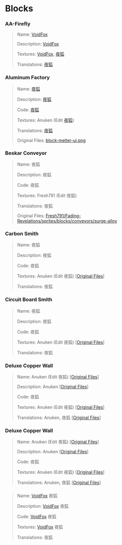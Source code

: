 # Blocks

### AA-Firefly
> Name: [VoidFox](https://github.com/VoidF0x)
> 
> Description: [VoidFox](https://github.com/VoidF0x)
> 
> Textures: [VoidFox](https://github.com/VoidF0x), [夜狐](https://github.com/Yoru-Kitsune)
> 
> Translations: [夜狐](https://github.com/Yoru-Kitsune)

### Aluminum Factory
> Name: [夜狐](https://github.com/Yoru-Kitsune)
> 
> Description: [夜狐](https://github.com/Yoru-Kitsune)
> 
> Code: [夜狐](https://github.com/Yoru-Kitsune)
> 
> Textures: Anuken (Edit [夜狐](https://github.com/Yoru-Kitsune))
> 
> Translations: [夜狐](https://github.com/Yoru-Kitsune)
>
> Original Files: [block-melter-ui.png](https://mindustrygame.github.io/wiki/images/block-melter-ui.png)

### Beskar Conveyor
> Name: 夜狐
> 
> Description: 夜狐
> 
> Code: 夜狐
> 
> Textures: Fresh791 (Edit 夜狐)
> 
> Translations: 夜狐
>
> Original Files: [Fresh791/Fading-Revelations/sprites/blocks/conveyors/surge-alloy](https://github.com/Fresh791/Fading-Revelations/tree/main/sprites/blocks/conveyors/surge-alloy)

### Carbon Smith
> Name: 夜狐
> 
> Description: 夜狐
> 
> Code: 夜狐
> 
> Textures: Anuken (Edit 夜狐) [[Original Files](https://mindustrygame.github.io/wiki/images/block-separator-ui.png)]
> 
> Translations: 夜狐

### Circuit Board Smith
> Name: 夜狐
> 
> Description: 夜狐
> 
> Code: 夜狐
> 
> Textures: Anuken (Edit 夜狐) [[Original Files](https://mindustrygame.github.io/wiki/images/block-incinerator-ui.png)]
> 
> Translations: 夜狐

### Deluxe Copper Wall
> Name: Anuken (Edit 夜狐) [[Original Files](https://mindustrygame.github.io/wiki/blocks/187-copper-wall/)]
> 
> Description: Anuken [[Original Files](https://mindustrygame.github.io/wiki/blocks/187-copper-wall/)]
> 
> Code: 夜狐
> 
> Textures: Anuken (Edit 夜狐) [[Original Files](https://mindustrygame.github.io/wiki/images/block-scrap-wall-gigantic-ui.png)]
> 
> Translations: Anuken, 夜狐 [[Original Files](https://mindustrygame.github.io/wiki/blocks/187-copper-wall/)]

### Deluxe Copper Wall
> Name: Anuken (Edit 夜狐) [[Original Files](https://mindustrygame.github.io/wiki/blocks/187-copper-wall/)]
> 
> Description: Anuken [[Original Files](https://mindustrygame.github.io/wiki/blocks/187-copper-wall/)]
> 
> Code: 夜狐
> 
> Textures: Anuken (Edit 夜狐) [[Original Files](https://mindustrygame.github.io/wiki/images/block-scrap-wall-gigantic-ui.png)]
> 
> Translations: Anuken, 夜狐 [[Original Files](https://mindustrygame.github.io/wiki/blocks/187-copper-wall/)]

### 
> Name: [VoidFox](https://github.com/VoidF0x) 夜狐
> 
> Description: [VoidFox](https://github.com/VoidF0x) 夜狐
> 
> Code: [VoidFox](https://github.com/VoidF0x) 夜狐
> 
> Textures: [VoidFox](https://github.com/VoidF0x) 夜狐
> 
> Translations: 夜狐
